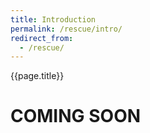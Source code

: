 ```yaml
---
title: Introduction
permalink: /rescue/intro/
redirect_from:
  - /rescue/
---
```


{{page.title}}

# COMING SOON
